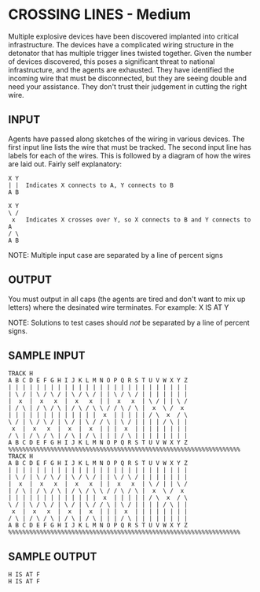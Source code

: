 <!-- RATING: MEDIUM -->
<!-- NAME:  CROSSING LINES -->
<!-- GENERATOR: generate.pl -->
# CROSSING LINES - Medium

Multiple explosive devices have been discovered implanted into critical infrastructure. The devices have a complicated wiring structure in the detonator that has multiple trigger lines twisted together. Given the number of devices discovered, this poses a significant threat to national infrastructure, and the agents are exhausted. They have identified the incoming wire that must be disconnected, but they are seeing double and need your assistance. They don't trust their judgement in cutting the right wire. 

## INPUT
Agents have passed along sketches of the wiring in various devices. The first input line lists the wire that must be tracked. The second input line has labels for each of the wires. This is followed by a diagram of how the wires are laid out. Fairly self explanatory:

	X Y
	| |  Indicates X connects to A, Y connects to B
	A B

	X Y
	\ /
	 x   Indicates X crosses over Y, so X connects to B and Y connects to A
	/ \
	A B


NOTE: Multiple input case are separated by a line of percent signs

## OUTPUT
You must output in all caps (the agents are tired and don't want to mix up letters) where the desinated wire terminates. For example: X IS AT Y

NOTE: Solutions to test cases should *not* be separated by a line of percent signs.

## SAMPLE INPUT
	TRACK H
	A B C D E F G H I J K L M N O P Q R S T U V W X Y Z 
	| | | | | | | | | | | | | | | | | | | | | | | | | | 
	| \ / | \ / \ / | \ / \ / | | \ / \ / | | | | | | | 
	|  x  |  x   x  |  x   x  | |  x   x  | \ / | | \ / 
	| / \ | / \ / \ | / \ / \ \ / / \ / \ |  x  \ /  x  
	| | | | | | | | | | | | |  x  | | | | | / \  x  / \ 
	\ / | \ / \ / | \ / | \ / / \ | \ / | | | | / \ | | 
	 x  |  x   x  |  x  |  x  | | |  x  | | | | | | | | 
	/ \ | / \ / \ | / \ | / \ | | | / \ | | | | | | | | 
	A B C D E F G H I J K L M N O P Q R S T U V W X Y Z 
	%%%%%%%%%%%%%%%%%%%%%%%%%%%%%%%%%%%%%%%%%%%%%%%%%%%%%%%%%%%%%%%%%%
	TRACK H
	A B C D E F G H I J K L M N O P Q R S T U V W X Y Z 
	| | | | | | | | | | | | | | | | | | | | | | | | | | 
	| \ / | \ / \ / | \ / \ / | | \ / \ / | | | | | | | 
	|  x  |  x   x  |  x   x  | |  x   x  | \ / | | \ / 
	| / \ | / \ / \ | / \ / \ \ / / \ / \ |  x  \ /  x  
	| | | | | | | | | | | | |  x  | | | | | / \  x  / \ 
	\ / | \ / \ / | \ / | \ / / \ | \ / | | | | / \ | | 
	 x  |  x   x  |  x  |  x  | | |  x  | | | | | | | | 
	/ \ | / \ / \ | / \ | / \ | | | / \ | | | | | | | | 
	A B C D E F G H I J K L M N O P Q R S T U V W X Y Z 
	%%%%%%%%%%%%%%%%%%%%%%%%%%%%%%%%%%%%%%%%%%%%%%%%%%%%%%%%%%%%%%%%%%

## SAMPLE OUTPUT
	H IS AT F
	H IS AT F

